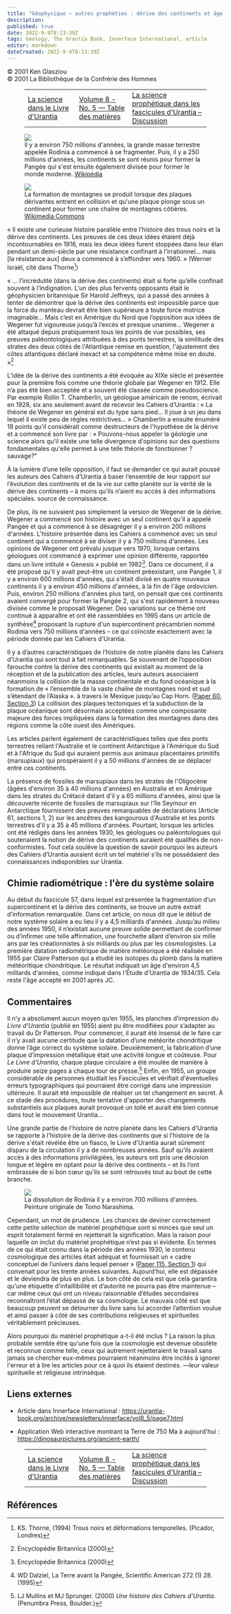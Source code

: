 ```yaml
---
title: "Géophysique – autres prophéties : dérive des continents et âge du système solaire"
description: 
published: true
date: 2022-9-9T8:13:39Z
tags: Geology, The Urantia Book, Innerface International, article
editor: markdown
dateCreated: 2022-9-9T8:13:39Z
---
```


<p class="v-card v-sheet theme--light gray lighten-3 px-2">© 2001 Ken Glasziou<br>© 2001 La Bibliothèque de la Confrérie des Hommes</p>
<figure class="table chapter-navigator">
  <table>
    <tbody>
      <tr>
        <td>
        <a href="/fr/article/Ken_Glasziou/Science_in_The_Urantia_Book">
          <span class="mdi mdi-arrow-left-drop-circle"></span><span class="pl-2">La science dans le Livre d'Urantia</span>
        </a>
        </td>
        <td>
        <a href="/fr/index/articles_innerface#volume-8-no-5">
          <span class="mdi mdi-book-open-variant"></span><span class="pl-2">Volume 8 - No. 5 — Table des matières</span>
        </a>
        </td>
        <td>
        <a href="/fr/article/Ken_Glasziou/Prophetic_Science_in_the_Urantia_Papers_Discussion">
          <span class="pr-2">La science prophétique dans les fascicules d'Urantia – Discussion</span><span class="mdi mdi-arrow-right-drop-circle"></span>
        </a>
        </td>
      </tr>
    </tbody>
  </table>
</figure>



<figure id="Figure_1" class="image urantiapedia">
<img src="/image/article/Ken_Glasziou/Geophysics_further_prophecies_Continental_Drift_and_Age_of_the_Solar_System/Paleoglobe_NO_1040_mya.jpg">
<figcaption>Il y a environ 750 millions d'années, la grande masse terrestre appelée Rodinia a commencé à se fragmenter. Puis, il y a 250 millions d'années, les continents se sont réunis pour former la Pangée qui s'est ensuite également divisée pour former le monde moderne. <a href="https://commons.wikimedia.org/wiki/File:Paleoglobe_NO_1040_mya.gif">Wikipédia</a></figcaption>
</figure>

<figure id="Figure_2" class="image urantiapedia">
<img src="/image/article/Ken_Glasziou/Continental_Drift_3_Secondary_Effects/Subduction-en.jpg">
<figcaption>La formation de montagnes se produit lorsque des plaques dérivantes entrent en collision et qu'une plaque plonge sous un continent pour former une chaîne de montagnes côtières. <a href="https://commons.wikimedia.org/wiki/File:Subduction-en.svg">Wikimedia Commons</a></figcaption>
</figure>

« Il existe une curieuse histoire parallèle entre l’histoire des trous noirs et la dérive des continents. Les preuves de ces deux idées étaient déjà incontournables en 1916, mais les deux idées furent stoppées dans leur élan pendant un demi-siècle par une résistance confinant à l’irrationnel... mais [la résistance aux] deux a commencé à s’effondrer vers 1960. » (Werner Israël, cité dans Thorne[^1])

« ... l’incrédulité (dans la dérive des continents) était si forte qu’elle confinait souvent à l’indignation. L'un des plus fervents opposants était le géophysicien britannique Sir Harold Jeffreys, qui a passé des années à tenter de démontrer que la dérive des continents est impossible parce que la force du manteau devrait être bien supérieure à toute force motrice imaginable... Mais c’est en Amérique du Nord que l’opposition aux idées de Wegener fut vigoureuse jusqu’à l’excès et presque unanime... Wegener a été attaqué depuis pratiquement tous les points de vue possibles, ses preuves paléontologiques attribuées à des ponts terrestres, la similitude des strates des deux côtés de l'Atlantique remise en question, l'ajustement des côtes atlantiques déclaré inexact et sa compétence même mise en doute. »[^2]

L’idée de la dérive des continents a été évoquée au XIXe siècle et présentée pour la première fois comme une théorie globale par Wegener en 1912. Elle n’a pas été bien acceptée et a souvent été classée comme pseudoscience. Par exemple Rollin T. Chamberlin, un géologue américain de renom, écrivait en 1928, six ans seulement avant de recevoir les Cahiers d’Urantia : « La théorie de Wegener en général est du type sans pied... Il joue à un jeu dans lequel il existe peu de règles restrictives... » Chamberlin a ensuite énuméré 18 points qu'il considérait comme destructeurs de l'hypothèse de la dérive et a commencé son livre par : « Pouvons-nous appeler la géologie une science alors qu'il existe une telle divergence d'opinions sur des questions fondamentales qu'elle permet à une telle théorie de fonctionner ? sauvage?"

À la lumière d’une telle opposition, il faut se demander ce qui aurait poussé les auteurs des Cahiers d’Urantia à baser l’ensemble de leur rapport sur l’évolution des continents et de la vie sur cette planète sur la vérité de la dérive des continents – à moins qu’ils n’aient eu accès à des informations spéciales. source de connaissance.

De plus, ils ne suivaient pas simplement la version de Wegener de la dérive. Wegener a commencé son histoire avec un seul continent qu'il a appelé Pangée et qui a commencé à se désagréger il y a environ 200 millions d'années. L'histoire présentée dans les Cahiers a commencé avec un seul continent qui a commencé à se diviser il y a 750 millions d'années. Les opinions de Wegener ont prévalu jusque vers 1970, lorsque certains géologues ont commencé à exprimer une opinion différente, rapportée dans un livre intitulé « Genesis » publié en 1982[^2]. Dans ce document, il a été proposé qu'il y avait peut-être un continent préexistant, une Pangée 1, il y a environ 600 millions d'années, qui s'était divisé en quatre nouveaux continents il y a environ 450 millions d'années, à la fin de l'âge ordovicien. Puis, environ 250 millions d'années plus tard, on pensait que ces continents avaient convergé pour former la Pangée 2, qui s'est rapidement à nouveau divisée comme le proposait Wegener. Des variations sur ce thème ont continué à apparaître et ont été rassemblées en 1995 dans un article de synthèse[^4] proposant la rupture d'un supercontinent précambrien nommé Rodinia vers 750 millions d'années – ce qui coïncide exactement avec la période donnée par les Cahiers d'Urantia.

Il y a d’autres caractéristiques de l’histoire de notre planète dans les Cahiers d’Urantia qui sont tout à fait remarquables. Se souvenant de l’opposition farouche contre la dérive des continents qui existait au moment de la réception et de la publication des articles, leurs auteurs associaient néanmoins la collision de la masse continentale et du fond océanique à la formation de « l’ensemble de la vaste chaîne de montagnes nord et sud s’étendant de l’Alaska ». à travers le Mexique jusqu’au Cap Horn. (<a id="a57_507"></a>[Paper 60, Section 3](/fr/The_Urantia_Book/60#p3_2)) La collision des plaques tectoniques et la subduction de la plaque océanique sont désormais acceptées comme une composante majeure des forces impliquées dans la formation des montagnes dans des régions comme la côte ouest des Amériques.

Les articles parlent également de caractéristiques telles que des ponts terrestres reliant l'Australie et le continent Antarctique à l'Amérique du Sud et à l'Afrique du Sud qui auraient permis aux animaux placentaires primitifs (marsupiaux) qui prospéraient il y a 50 millions d'années de se déplacer entre ces continents.

La présence de fossiles de marsupiaux dans les strates de l'Oligocène (âgées d'environ 35 à 40 millions d'années) en Australie et en Amérique dans les strates du Crétacé datant d'il y a 65 millions d'années, ainsi que la découverte récente de fossiles de marsupiaux sur l'île Seymour en Antarctique fournissent des preuves remarquables de déclarations (Article 61, sections 1, 2) sur les ancêtres des kangourous d'Australie et les ponts terrestres d'il y a 35 à 45 millions d'années. Pourtant, lorsque les articles ont été rédigés dans les années 1930, les géologues ou paléontologues qui soutenaient la notion de dérive des continents auraient été qualifiés de non-conformistes. Tout cela soulève la question de savoir pourquoi les auteurs des Cahiers d’Urantia auraient écrit un tel matériel s’ils ne possédaient des connaissances indisponibles sur Urantia.

## Chimie radiométrique : l'ère du système solaire

Au début du fascicule 57, dans lequel est présentée la fragmentation d’un supercontinent et la dérive des continents, se trouve un autre extrait d’information remarquable. Dans cet article, on nous dit que le début de notre système solaire a eu lieu il y a 4,5 milliards d'années. Jusqu’au milieu des années 1950, il n’existait aucune preuve solide permettant de confirmer ou d’infirmer une telle affirmation, une fourchette allant d’environ six mille ans par les créationnistes à six milliards ou plus par les cosmologistes. La première datation radiométrique de matière météorique a été réalisée en 1955 par Claire Patterson qui a étudié les isotopes du plomb dans la matière météoritique chondritique. Le résultat indiquait un âge d'environ 4,5 milliards d'années, comme indiqué dans l'Étude d'Urantia de 1934/35. Cela reste l'âge accepté en 2001 après JC.

## Commentaires

Il n’y a absolument aucun moyen qu’en 1955, les planches d’impression du _Livre d’Urantia_ (publié en 1955) aient pu être modifiées pour s’adapter au travail du Dr Patterson. Pour commencer, il aurait été insensé de le faire car il n’y avait aucune certitude que la datation d’une météorite chondritique donne l’âge correct du système solaire. Deuxièmement, la fabrication d’une plaque d’impression métallique était une activité longue et coûteuse. Pour _Le Livre d'Urantia_, chaque plaque circulaire a été moulée de manière à produire seize pages à chaque tour de presse.[^5] Enfin, en 1955, un groupe considérable de personnes étudiait les Fascicules et vérifiait d'éventuelles erreurs typographiques qui pourraient être corrigé dans une impression ultérieure. Il aurait été impossible de réaliser un tel changement en secret. À ce stade des procédures, toute tentative d'apporter des changements substantiels aux plaques aurait provoqué un tollé et aurait été bien connue dans tout le mouvement Urantia...

Une grande partie de l'histoire de notre planète dans les Cahiers d'Urantia se rapporte à l'histoire de la dérive des continents que si l'histoire de la dérive s'était révélée être un fiasco, le Livre d'Urantia aurait sûrement disparu de la circulation il y a de nombreuses années. Sauf qu’ils avaient accès à des informations privilégiées, les auteurs ont pris une décision longue et légère en optant pour la dérive des continents – et ils l’ont embrassée de si bon cœur qu’ils se sont retrouvés tout au bout de cette branche.

<figure id="Figure_3" class="image urantiapedia">
<img src="/image/article/Ken_Glasziou/Geophysics_further_prophecies_Continental_Drift_and_Age_of_the_Solar_System/3654433_orig.jpg">
<figcaption>La dissolution de Rodinia il y a environ 700 millions d'années. Peinture originale de Tomo Narashima.</figcaption>
</figure>

Cependant, un mot de prudence. Les chances de deviner correctement cette petite sélection de matériel prophétique sont si minces que seul un esprit totalement fermé en rejetterait la signification. Mais la raison pour laquelle on inclut du matériel prophétique n’est pas si évidente. En termes de ce qui était connu dans la période des années 1930, le contenu cosmologique des articles était adéquat et fournissait un « cadre conceptuel de l’univers dans lequel penser » (<a id="a78_472"></a>[Paper 115, Section 1](/fr/The_Urantia_Book/115#p1)) qui convenait pour les trente années suivantes. Aujourd’hui, elle est dépassée et le deviendra de plus en plus. Le bon côté de cela est que cela garantira qu’une étiquette d’infaillibilité et d’autorité ne pourra pas être maintenue – car même ceux qui ont un niveau raisonnable d’études secondaires reconnaîtront l’état dépassé de sa cosmologie. Le mauvais côté est que beaucoup peuvent se détourner du livre sans lui accorder l’attention voulue et ainsi passer à côté de ses contributions religieuses et spirituelles véritablement précieuses.

Alors pourquoi du matériel prophétique a-t-il été inclus ? La raison la plus probable semble être qu'une fois que la cosmologie est devenue obsolète et reconnue comme telle, ceux qui autrement rejetteraient le travail sans jamais se chercher eux-mêmes pourraient néanmoins être incités à ignorer l'erreur et à lire les articles pour ce à quoi ils étaient destinés. —leur valeur spirituelle et religieuse intrinsèque.

## Liens externes

- Article dans Innerface International : https://urantia-book.org/archive/newsletters/innerface/vol8_5/page7.html

- Application Web interactive montrant la Terre de 750 Ma à aujourd'hui : https://dinosaurpictures.org/ancient-earth/




<figure class="table chapter-navigator">
  <table>
    <tbody>
      <tr>
        <td>
        <a href="/fr/article/Ken_Glasziou/Science_in_The_Urantia_Book">
          <span class="mdi mdi-arrow-left-drop-circle"></span><span class="pl-2">La science dans le Livre d'Urantia</span>
        </a>
        </td>
        <td>
        <a href="/fr/index/articles_innerface#volume-8-no-5">
          <span class="mdi mdi-book-open-variant"></span><span class="pl-2">Volume 8 - No. 5 — Table des matières</span>
        </a>
        </td>
        <td>
        <a href="/fr/article/Ken_Glasziou/Prophetic_Science_in_the_Urantia_Papers_Discussion">
          <span class="pr-2">La science prophétique dans les fascicules d'Urantia – Discussion</span><span class="mdi mdi-arrow-right-drop-circle"></span>
        </a>
        </td>
      </tr>
    </tbody>
  </table>
</figure>

## Références


[^1]: KS. Thorne, (1994) Trous noirs et déformations temporelles. (Picador, Londres)

[^2]: Encyclopédie Britannica (2000)

[^3]: J. Gribbin, Genèse, (1982)

[^4]: WD Dalziel, La Terre avant la Pangée, Scientific American 272 (1) 28. (1995)

[^5]: LJ Mullins et MJ Sprunger. (2000) _Une histoire des Cahiers d'Urantia_. (Penumbra Press, Boulder.)